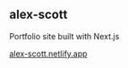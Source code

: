 ## alex-scott

Portfolio site built with Next.js

[alex-scott.netlify.app](https://alex-scott.netlify.app/)